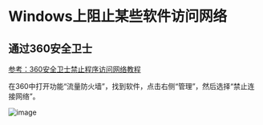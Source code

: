 # Windows上阻止某些软件访问网络

## 通过360安全卫士

[参考：360安全卫士禁止程序访问网络教程](https://www.jb51.net/softjc/486209_all.html)

在360中打开功能“流量防火墙”，找到软件，点击右侧“管理”，然后选择“禁止连接网络”。

![image](https://user-images.githubusercontent.com/14041622/45356574-214bd400-b5f6-11e8-9f2b-aa10486314fe.png)
